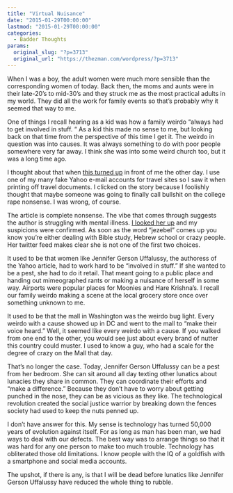 ```yaml
---
title: "Virtual Nuisance"
date: "2015-01-29T00:00:00"
lastmod: "2015-01-29T00:00:00"
categories:
  - Badder Thoughts
params:
  original_slug: "?p=3713"
  original_url: "https://thezman.com/wordpress/?p=3713"
---
```


When I was a boy, the adult women were much more sensible than the
corresponding women of today. Back then, the moms and aunts were in
their late-20’s to mid-30’s and they struck me as the most practical
adults in my world. They did all the work for family events so that’s
probably why it seemed that way to me.

One of things I recall hearing as a kid was how a family weirdo “always
had to get involved in stuff. “ As a kid this made no sense to me, but
looking back on that time from the perspective of this time I get it.
The weirdo in question was into causes. It was always something to do
with poor people somewhere very far away. I think she was into some
weird church too, but it was a long time ago.

I thought about that when [this turned
up](https://www.yahoo.com/health/whats-really-behind-college-rape-culture-109414596787.html)
in front of me the other day. I use one of my many fake Yahoo e-mail
accounts for travel sites so I saw it when printing off travel
documents. I clicked on the story because I foolishly thought that maybe
someone was going to finally call bullshit on the college rape nonsense.
I was wrong, of course.

The article is complete nonsense. The vibe that comes through suggests
the author is struggling with mental illness. [I looked her
up](https://twitter.com/jennyalyse) and my suspicions were confirmed. As
soon as the word “jezebel” comes up you know you’re either dealing with
Bible study, Hebrew school or crazy people. Her twitter feed makes clear
she is not one of the first two choices.

It used to be that women like Jennifer Gerson Uffalussy, the authoress
of the Yahoo article, had to work hard to be “involved in stuff.” If she
wanted to be a pest, she had to do it retail. That meant going to a
public place and handing out mimeographed rants or making a nuisance of
herself in some way. Airports were popular places for Moonies and Hare
Krishna’s. I recall our family weirdo making a scene at the local
grocery store once over something unknown to me.

It used to be that the mall in Washington was the weirdo bug light.
Every weirdo with a cause showed up in DC and went to the mall to “make
their voice heard.” Well, it seemed like every weirdo with a cause. If
you walked from one end to the other, you would see just about every
brand of nutter this country could muster. I used to know a guy, who had
a scale for the degree of crazy on the Mall that day.

That’s no longer the case. Today, Jennifer Gerson Uffalussy can be a
pest from her bedroom. She can sit around all day texting other lunatics
about lunacies they share in common. They can coordinate their efforts
and “make a difference.” Because they don’t have to worry about getting
punched in the nose, they can be as vicious as they like. The
technological revolution created the social justice warrior by breaking
down the fences society had used to keep the nuts penned up.

I don’t have answer for this. My sense is technology has turned 50,000
years of evolution against itself. For as long as man has been man, we
had ways to deal with our defects. The best way was to arrange things so
that it was hard for any one person to make too much trouble. Technology
has obliterated those old limitations. I know people with the IQ of a
goldfish with a smartphone and social media accounts.

The upshot, if there is any, is that I will be dead before lunatics like
Jennifer Gerson Uffalussy have reduced the whole thing to rubble.
